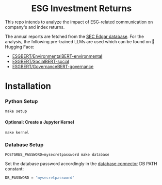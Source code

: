 <div align="center">
  <h1>ESG Investment Returns</h1>
</div>

This repo intends to analyze the impact of ESG-related communication on company's and index returns.

The annual reports are fetched from the [SEC Edgar database](https://www.sec.gov/edgar). For the analysis, the following pre-trained LLMs are used which can be found on 🤗Hugging Face:

* [ESGBERT/EnvironmentalBERT-environmental](https://huggingface.co/ESGBERT/EnvironmentalBERT-environmental)
* [ESGBERT/SocialBERT-social](https://huggingface.co/ESGBERT/SocialBERT-social)
* [ESGBERT/GovernanceBERT-governance](https://huggingface.co/ESGBERT/GovernanceBERT-governance)

# Installation

### Python Setup

    make setup

#### Optional: Create a Jupyter Kernel

    make kernel

### Database Setup

    POSTGRES_PASSWORD=mysecretpassword make database

 Set the database password accordingly in the [database connector](financial_report_analyzer/database_connector.py) DB PATH constant:

 ```python
DB_PASSWORD = "mysecretpassword"
```
